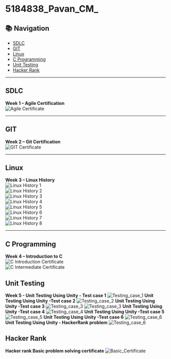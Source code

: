 # 5184838_Pavan_CM_

## 📚 Navigation
- [SDLC](#sdlc)
- [GIT](#git)
- [Linux](#linux)
- [C Programming](#c-programming)
- [Unit Testing](#Unit-Testing)
- [Hacker Rank](#Hacker-Rank)


---

## SDLC
**Week 1 – Agile Certification**  
![Agile Certificate](./SDLC/5184838_Agile.JPG)

---

## GIT
**Week 2 – Git Certification**  
![GIT Certificate](./GIT/5184838_GIT_Certification.JPG)

---

## Linux
**Week 3 – Linux History**  
![Linux History 1](./Linux/5184838_Linux1.JPG)  
![Linux History 2](./Linux/5184838_Linux2.JPG)  
![Linux History 3](./Linux/5184838_Linux3.JPG)  
![Linux History 4](./Linux/5184838_Linux4.JPG)  
![Linux History 5](./Linux/5184838_Linux5.JPG)  
![Linux History 6](./Linux/5184838_Linux6.JPG)  
![Linux History 7](./Linux/5184838_Linux7.JPG)  
![Linux History 8](./Linux/5184838_Linux8.JPG)

---

## C Programming
**Week 4 – Introduction to C**  
![C Introduction Certificate](./C-Programming/5184838_Sololearn_Introduction_To_C.jpg)    
![C Intermediate Certificate](./C-Programming/5184838_Sololearn_Intermediate_C.jpg)

## Unit Testing
**Week 5 - Unit Testing Using Unity - Test case 1**
![Testing_case_1](./Unit_Testing/Unit_testing_1/Unit_Testing_case_1.JPG)
**Unit Testing Using Unity -Test case 2**
![Testing_case_2](./Unit_Testing/Unit_testing_2/Unit_testing_case_2.JPG)
**Unit Testing Using Unity -Test case 3**
![Testing_case_3](./Unit_Testing/Unit_testing_3/Unit_test_case_3a.JPG)
![Testing_case_3](./Unit_Testing/Unit_testing_3/Unit_test_case_3b.JPG)
**Unit Testing Using Unity -Test case 4**
![Testing_case_4](./Unit_Testing/Unit_testing_4/Unit_test_case_4.JPG)
**Unit Testing Using Unity -Test case 5**
![Testing_case_5](./Unit_Testing/Unit_testing_5/Unit_testing_case_5.JPG)
**Unit Testing Using Unity -Test case 6**
![Testing_case_6](./Unit_Testing/Unit_testing_6/Unit_testing_test_case_6.JPG)
**Unit Testing Using Unity - HackerRank problem**
![Testing_case_6](./Unit_Testing/Unit_Testing_HackerRank/Unit_test_case_for_HackerRank_problem.JPG)

## Hacker Rank
**Hacker rank Basic problem solving certificate**
![Basic_Certificate](./HackerRank/HackerRank_certificate.JPG)




